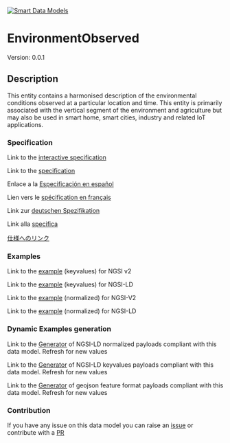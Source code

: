 [![Smart Data Models](https://smartdatamodels.org/wp-content/uploads/2022/01/SmartDataModels_logo.png "Logo")](https://smartdatamodels.org)
# EnvironmentObserved
Version: 0.0.1

## Description 

This entity contains a harmonised description of the environmental conditions observed at a particular location and time. This entity is primarily associated with the vertical segment of the environment and agriculture but may also be used in smart home, smart cities, industry and related IoT applications.
### Specification

Link to the [interactive specification](https://swagger.lab.fiware.org/?url=https://smart-data-models.github.io/dataModel.Environment/EnvironmentObserved/swagger.yaml)

Link to the [specification](https://github.com/smart-data-models/dataModel.Environment/blob/master/EnvironmentObserved/doc/spec.md)

Enlace a la [Especificación en español](https://github.com/smart-data-models/dataModel.Environment/blob/master/EnvironmentObserved/doc/spec_ES.md)

Lien vers le [spécification en français](https://github.com/smart-data-models/dataModel.Environment/blob/master/EnvironmentObserved/doc/spec_FR.md)

Link zur [deutschen Spezifikation](https://github.com/smart-data-models/dataModel.Environment/blob/master/EnvironmentObserved/doc/spec_DE.md)

Link alla [specifica](https://github.com/smart-data-models/dataModel.Environment/blob/master/EnvironmentObserved/doc/spec_IT.md)

[仕様へのリンク](https://github.com/smart-data-models/dataModel.Environment/blob/master/EnvironmentObserved/doc/spec_JA.md)
### Examples

Link to the [example](https://smart-data-models.github.io/dataModel.Environment/EnvironmentObserved/examples/example.json) (keyvalues) for NGSI v2

Link to the [example](https://smart-data-models.github.io/dataModel.Environment/EnvironmentObserved/examples/example.jsonld) (keyvalues) for NGSI-LD

Link to the [example](https://smart-data-models.github.io/dataModel.Environment/EnvironmentObserved/examples/example-normalized.json) (normalized) for NGSI-V2

Link to the [example](https://smart-data-models.github.io/dataModel.Environment/EnvironmentObserved/examples/example-normalized.jsonld) (normalized) for NGSI-LD
### Dynamic Examples generation

Link to the [Generator](https://smartdatamodels.org/extra/ngsi-ld_generator.php?schemaUrl=https://raw.githubusercontent.com/smart-data-models/dataModel.Environment/master/EnvironmentObserved/schema.json&email=info@smartdatamodels.org) of NGSI-LD normalized payloads compliant with this data model. Refresh for new values

Link to the [Generator](https://smartdatamodels.org/extra/ngsi-ld_generator_keyvalues.php?schemaUrl=https://raw.githubusercontent.com/smart-data-models/dataModel.Environment/master/EnvironmentObserved/schema.json&email=info@smartdatamodels.org) of NGSI-LD keyvalues payloads compliant with this data model. Refresh for new values

Link to the [Generator](https://smartdatamodels.org/extra/geojson_features_generator.php?schemaUrl=https://raw.githubusercontent.com/smart-data-models/dataModel.Environment/master/EnvironmentObserved/schema.json&email=info@smartdatamodels.org) of geojson feature format payloads compliant with this data model. Refresh for new values
### Contribution

 If you have any issue on this data model you can raise an [issue](https://github.com/smart-data-models/dataModel.Environment/issues)  or contribute with a [PR](https://github.com/smart-data-models/dataModel.Environment/pulls)